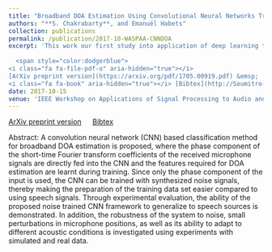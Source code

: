 ```yaml
---
title: "Broadband DOA Estimation Using Convolutional Neural Networks Trained with Noise signals"
authors: "**S. Chakrabarty**, and Emanuël Habets"
collection: publications
permalink: /publication/2017-10-WASPAA-CNNDOA
excerpt: 'This work our first study into application of deep learning to microphone array processing. With a simple representation of the multi-channel input data, that we call "Phase Map", it is shown that synthesized noise signals can be used to train a convolutional neural network for the task of source localization.  
  
  <span style="color:dodgerblue">
<i class="fa fa-file-pdf-o" aria-hidden="true"></i> 
[ArXiv preprint version](https://arxiv.org/pdf/1705.00919.pdf) &emsp;
<i class="fa fa-book" aria-hidden="true"></i> [Bibtex](http://Soumitro-Chakrabarty.github.io/files/17_WASPAA_bib.tex)</span>'
date: 2017-10-15
venue: 'IEEE Workshop on Applications of Signal Processing to Audio and Acoustics (WASPAA), USA'
---
```


<i class="fa fa-file-pdf-o" aria-hidden="true"></i> 
[ArXiv preprint version](https://arxiv.org/pdf/1705.00919.pdf) &emsp;
<i class="fa fa-book" aria-hidden="true"></i> [Bibtex](http://Soumitro-Chakrabarty.github.io/files/17_WASPAA_bib.tex)

Abstract: A convolution neural network (CNN) based classification method
for broadband DOA estimation is proposed, where the phase component
of the short-time Fourier transform coefficients of the received
microphone signals are directly fed into the CNN and the features
required for DOA estimation are learnt during training. Since only
the phase component of the input is used, the CNN can be trained
with synthesized noise signals, thereby making the preparation of the
training data set easier compared to using speech signals. Through
experimental evaluation, the ability of the proposed noise trained
CNN framework to generalize to speech sources is demonstrated. In
addition, the robustness of the system to noise, small perturbations
in microphone positions, as well as its ability to adapt to different
acoustic conditions is investigated using experiments with simulated
and real data.


